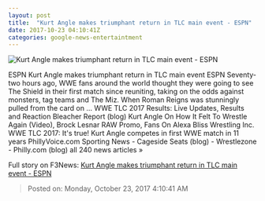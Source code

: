 ```yaml
---
layout: post
title:  "Kurt Angle makes triumphant return in TLC main event - ESPN"
date: 2017-10-23 04:10:41Z
categories: google-news-entertaintment
---
```


![Kurt Angle makes triumphant return in TLC main event - ESPN](http://a4.espncdn.com/combiner/i?img=%2Fphoto%2F2017%2F1022%2Fr278194_1083x609_16%2D9.jpg)

ESPN Kurt Angle makes triumphant return in TLC main event ESPN Seventy-two hours ago, WWE fans around the world thought they were going to see The Shield in their first match since reuniting, taking on the odds against monsters, tag teams and The Miz. When Roman Reigns was stunningly pulled from the card on ... WWE TLC 2017 Results: Live Updates, Results and Reaction Bleacher Report (blog) Kurt Angle On How It Felt To Wrestle Again (Video), Brock Lesnar RAW Promo, Fans On Alexa Bliss Wrestling Inc. WWE TLC 2017: It's true! Kurt Angle competes in first WWE match in 11 years PhillyVoice.com Sporting News - Cageside Seats (blog) - Wrestlezone - Philly.com (blog) all 240 news articles »


Full story on F3News: [Kurt Angle makes triumphant return in TLC main event - ESPN](http://www.f3nws.com/n/YFsSGF)

> Posted on: Monday, October 23, 2017 4:10:41 AM
